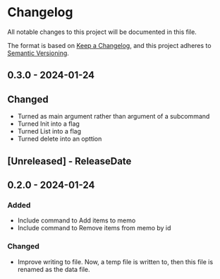 # Changelog

All notable changes to this project will be documented in this file.

The format is based on [Keep a Changelog](https://keepachangelog.com/en/1.0.0/),
and this project adheres to [Semantic Versioning](https://semver.org/spec/v2.0.0.html).

## 0.3.0 - 2024-01-24

## Changed

- Turned as main argument rather than argument of a subcommand
- Turned Init into a flag
- Turned List into a flag
- Turned delete into an opttion

<!-- next-header -->

## [Unreleased] - ReleaseDate

## 0.2.0 - 2024-01-24

### Added

- Include command to Add items to memo
- Include command to Remove items from memo by id

### Changed

- Improve writing to file. Now, a temp file is written to, then this file is renamed as the data file.
